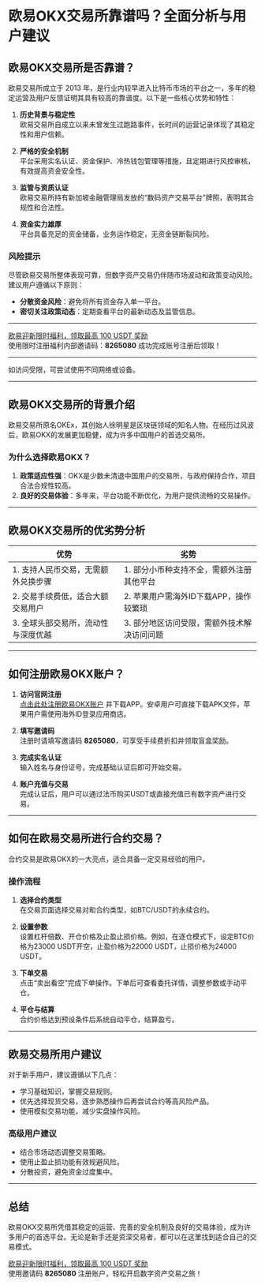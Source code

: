 # 欧易OKX交易所靠谱吗？全面分析与用户建议



## 欧易OKX交易所是否靠谱？

欧易交易所成立于 2013 年，是行业内较早进入比特币市场的平台之一，多年的稳定运营及用户反馈证明其具有较高的靠谱度。以下是一些核心优势和特性：

1. **历史背景与稳定性**  
   欧易交易所自成立以来未曾发生过跑路事件，长时间的运营记录体现了其稳定性和用户信赖。

2. **严格的安全机制**  
   平台采用实名认证、资金保护、冷热钱包管理等措施，且定期进行风控审核，有效提高资金安全性。

3. **监管与资质认证**  
   欧易交易所持有新加坡金融管理局发放的“数码资产交易平台”牌照，表明其合规性和合法性。

4. **资金实力雄厚**  
   平台具备充足的资金储备，业务运作稳定，无资金链断裂风险。

### 风险提示  
尽管欧易交易所整体表现可靠，但数字资产交易仍伴随市场波动和政策变动风险。建议用户遵循以下原则：
- **分散资金风险**：避免将所有资金存入单一平台。
- **密切关注政策动态**：定期查看平台的最新动态及监管信息。

---
[欧易迎新限时福利，领取最高 100 USDT 奖励](https://bit.ly/OKXe)  
使用限时注册福利内部邀请码：**8265080** 成功完成账号注册后领取！

---

如访问受限，可尝试使用不同网络或设备。

---

## 欧易OKX交易所的背景介绍

欧易交易所原名OKEx，其创始人徐明星是区块链领域的知名人物。在经历过风波后，欧易OKX的发展更加稳健，成为许多中国用户的首选交易所。

### 为什么选择欧易OKX？
1. **政策适应性强**：OKX是少数未清退中国用户的交易所，与政府保持合作，项目合法合规性较高。
2. **良好的交易体验**：多年来，平台功能不断优化，为用户提供流畅的交易操作。

---

## 欧易OKX交易所的优劣势分析

| **优势**                                     | **劣势**                                   |
|----------------------------------------------|--------------------------------------------|
| 1. 支持人民币交易，无需额外兑换步骤         | 1. 部分小币种支持不全，需额外注册其他平台  |
| 2. 交易手续费低，适合大额交易用户           | 2. 苹果用户需海外ID下载APP，操作较繁琐    |
| 3. 全球头部交易所，流动性与深度优越         | 3. 部分地区访问受限，需额外技术解决访问问题 |

---

## 如何注册欧易OKX账户？

1. **访问官网注册**  
   [点击此处注册欧易OKX账户](https://bit.ly/OKXe) 并下载APP。安卓用户可直接下载APK文件，苹果用户需使用海外ID登录应用商店。

2. **填写邀请码**  
   注册时请填写邀请码 **8265080**，可享受手续费折扣并领取盲盒奖励。

3. **完成实名认证**  
   输入姓名与身份证号，完成基础认证后即可开始交易。

4. **账户充值与交易**  
   完成认证后，用户可以通过法币购买USDT或直接充值已有数字资产进行交易。

---

## 如何在欧易交易所进行合约交易？

合约交易是欧易OKX的一大亮点，适合具备一定交易经验的用户。

### 操作流程
1. **选择合约类型**  
   在交易页面选择交易对和合约类型，如BTC/USDT的永续合约。

2. **设置参数**  
   设置杠杆倍数、开仓价格及止盈止损价格。例如，在逐仓模式下，设定BTC价格为23000 USDT开空，止盈价格为22000 USDT，止损价格为24000 USDT。

3. **下单交易**  
   点击“卖出看空”完成下单操作。下单后可查看委托详情，调整参数或手动平仓。

4. **平仓与结算**  
   合约价格达到预设条件后系统自动平仓，结算盈亏。

---

## 欧易交易所用户建议

对于新手用户，建议遵循以下几点：
- 学习基础知识，掌握交易规则。
- 优先选择现货交易，逐步熟悉操作后再尝试合约等高风险产品。
- 使用模拟交易功能，减少实盘操作风险。

### 高级用户建议
- 结合市场动态调整交易策略。
- 使用止盈止损功能有效规避风险。
- 分散投资，避免资金过度集中。

---

## 总结

欧易OKX交易所凭借其稳定的运营、完善的安全机制及良好的交易体验，成为许多用户的首选平台。无论是新手还是资深交易者，都可以在这里找到适合自己的交易模式。

[欧易迎新限时福利，领取最高 100 USDT 奖励](https://bit.ly/OKXe)  
使用邀请码 **8265080** 注册账户，轻松开启数字资产交易之旅！
